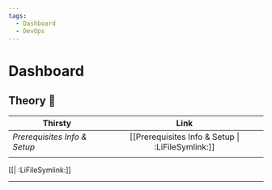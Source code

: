 ```yaml
---
tags:
  - Dashboard
  - DevOps
---
```


# Dashboard

## Theory 🍷

| Thirsty                      |                       Link                        |
| ---------------------------- | :-----------------------------------------------: |
| _Prerequisites Info & Setup_ | [[Prerequisites Info & Setup \| :LiFileSymlink:]] |
|                              |                                                   |

[[\| :LiFileSymlink:]]

---
